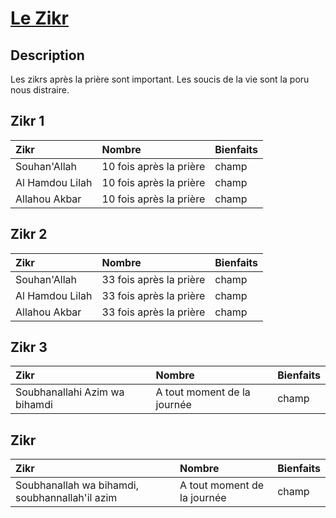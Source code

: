 # [Le Zikr](readme.md)

## Description

Les zikrs après la prière sont important. Les soucis de la vie sont la poru nous distraire.

## Zikr 1

| Zikr | Nombre | Bienfaits |
| :-- | :-- | :-- |
| Souhan'Allah | 10 fois après la prière | champ |
| Al Hamdou Lilah | 10 fois après la prière | champ |
| Allahou Akbar | 10 fois après la prière | champ |

## Zikr 2

| Zikr | Nombre | Bienfaits |
| :-- | :-- | :-- |
| Souhan'Allah | 33 fois après la prière | champ |
| Al Hamdou Lilah | 33 fois après la prière | champ |
| Allahou Akbar | 33 fois après la prière | champ |

## Zikr 3

| Zikr | Nombre | Bienfaits |
| :-- | :-- | :-- |
| Soubhanallahi Azim wa bihamdi | A tout moment de la journée | champ |

## Zikr 

| Zikr | Nombre | Bienfaits |
| :-- | :-- | :-- |
| Soubhanallah wa bihamdi, soubhannallah'il azim  | A tout moment de la journée | champ |

